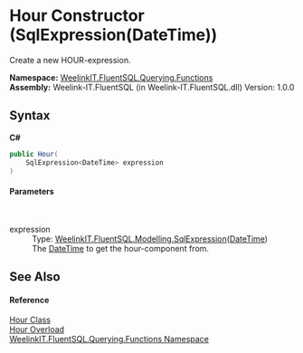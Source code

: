 # Hour Constructor (SqlExpression(DateTime))
 

Create a new HOUR-expression.

**Namespace:**&nbsp;<a href="6b99a131-e31e-85f7-077f-e177553e0606">WeelinkIT.FluentSQL.Querying.Functions</a><br />**Assembly:**&nbsp;Weelink-IT.FluentSQL (in Weelink-IT.FluentSQL.dll) Version: 1.0.0

## Syntax

**C#**<br />
``` C#
public Hour(
	SqlExpression<DateTime> expression
)
```


#### Parameters
&nbsp;<dl><dt>expression</dt><dd>Type: <a href="6d3bd1b1-9588-4b2a-b617-fde5eea88b0a">WeelinkIT.FluentSQL.Modelling.SqlExpression</a>(<a href="http://msdn2.microsoft.com/en-us/library/03ybds8y" target="_blank">DateTime</a>)<br />The <a href="http://msdn2.microsoft.com/en-us/library/03ybds8y" target="_blank">DateTime</a> to get the hour-component from.</dd></dl>

## See Also


#### Reference
<a href="15e2b13d-6906-70ff-895b-d1d4fd428c96">Hour Class</a><br /><a href="857d1102-ccca-23a2-da22-792e93d52a83">Hour Overload</a><br /><a href="6b99a131-e31e-85f7-077f-e177553e0606">WeelinkIT.FluentSQL.Querying.Functions Namespace</a><br />